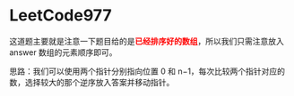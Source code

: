 # LeetCode977

这道题主要就是注意一下题目给的是<font color=Red>**已经排序好的数组**</font>，所以我们只需注意放入answer 数组的元素顺序即可。

思路：我们可以使用两个指针分别指向位置 0 和 n−1，每次比较两个指针对应的数，选择较大的那个逆序放入答案并移动指针。

